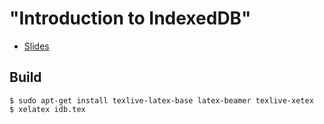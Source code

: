 "Introduction to IndexedDB"
===============================

* [Slides](https://github.com/fragphace/talk_introduction_to_indexed_db/blob/master/idb.pdf?raw=true)

## Build

```
$ sudo apt-get install texlive-latex-base latex-beamer texlive-xetex
$ xelatex idb.tex
```